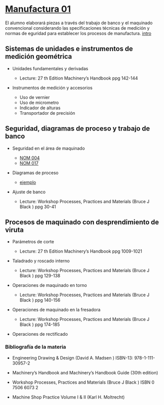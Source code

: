 # [Manufactura 01](recursos/analitico.docx)

El alumno elaborará piezas a través del trabajo de banco y el maquinado convencional considerando las specificaciones técnicas de medición y normas de eguridad para establecer los procesos de manufactura. [intro](recursos/intro-substracting-mfg.pdf)

## Sistemas de unidades e instrumentos de medición geométrica

- Unidades fundamentales y derivadas
  + Lecture: 27 th Edition Machinery’s Handbook ppg 142-144

- Instrumentos de medición y accesorios
  + Uso de vernier
  + Uso de micrometro
  + Indicador de alturas
  + Transportador de precisión

## Seguridad, diagramas de proceso y trabajo de banco

- Seguridad en el área de maquinado
  + [NOM 004](http://asinom.stps.gob.mx:8145/upload/noms/Nom-004.pdf)
  + [NOM 017](http://asinom.stps.gob.mx:8145/upload/noms/Nom-017.pdf)

- Diagramas de proceso
  + [ejemplo](recursos/diagrama-de-procesos.pdf)

- Ajuste de banco
  + Lecture: Workshop Processes, Practices and Materials (Bruce J Black ) ppg 30-41

## Procesos de maquinado con desprendimiento de viruta

- Parámetros de corte
  + Lecture: 27 th Edition Machinery’s Handbook ppg 1009-1021

- Taladrado y roscado interno
  + Lecture: Workshop Processes, Practices and Materials (Bruce J Black ) ppg 129-138  

- Operaciones de maquinado en torno
  + Lecture: Workshop Processes, Practices and Materials (Bruce J Black ) ppg 140-156

- Operaciones de maquinado en la fresadora
  + Lecture: Workshop Processes, Practices and Materials (Bruce J Black ) ppg 174-185

- Operaciones de rectificado

### Bibliografía de la materia

- Engineering Drawing & Design (David A. Madsen ) ISBN-13: 978-1-111-30957-2

- Machinery’s Handbook and Machinery’s Handbook Guide (30th edition)

- Workshop Processes, Practices and Materials (Bruce J Black ) ISBN 0 7506 6073 2

- Machine Shop Practice Volume I & II (Karl H. Moltrecht)


